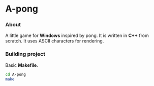 # A-pong
### About
A little game for **Windows** inspired by pong. It is written in **C++** from scratch. It uses ASCII characters for rendering.
### Building project
Basic **Makefile**.
```sh
cd A-pong
make
```
